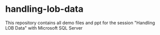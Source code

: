 # handling-lob-data
This repository contains all demo files and ppt for the session "Handling LOB Data" with Microsoft SQL Server

